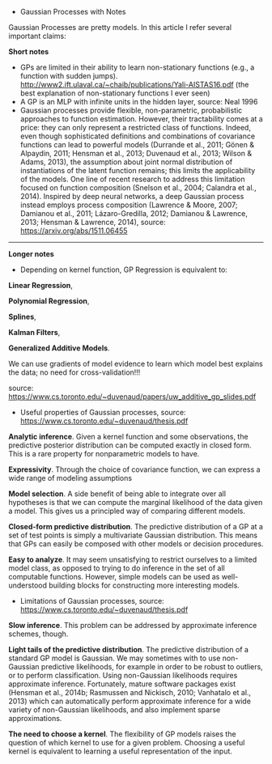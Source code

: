 - Gaussian Processes with Notes

Gaussian Processes are pretty models. In this article I refer several important claims:

**Short notes**
- GPs are limited in their ability to learn non-stationary functions (e.g., a function with sudden jumps). http://www2.ift.ulaval.ca/~chaib/publications/Yali-AISTAS16.pdf (the best explanation of non-stationary functions I ever seen) 
- A GP is an MLP with infinite units in the hidden layer, source: Neal 1996
- Gaussian processes provide flexible, non-parametric, probabilistic approaches to function estimation. However, their tractability comes at a price: they can only represent a restricted class of
functions. Indeed, even though sophisticated definitions and combinations of covariance functions can lead to powerful models (Durrande et al., 2011; Gönen & Alpaydin, 2011; Hensman et al.,
2013; Duvenaud et al., 2013; Wilson & Adams, 2013), the assumption about joint normal distribution of instantiations of the latent function remains; this limits the applicability of the models. One
line of recent research to address this limitation focused on function composition (Snelson et al., 2004; Calandra et al., 2014). Inspired by deep neural networks, a deep Gaussian process instead
employs process composition (Lawrence & Moore, 2007; Damianou et al., 2011; Lázaro-Gredilla, 2012; Damianou & Lawrence, 2013; Hensman & Lawrence, 2014), source: https://arxiv.org/abs/1511.06455


-----------------------------------------------------------------------------
**Longer notes**

- Depending on kernel function, GP Regression is equivalent to: 

**Linear Regression**, 

**Polynomial Regression**, 

**Splines**,

**Kalman Filters**,

**Generalized Additive Models**. 

We can use gradients of model evidence to learn which model best explains the data; no need for cross-validation!!!

source: https://www.cs.toronto.edu/~duvenaud/papers/uw_additive_gp_slides.pdf

- Useful properties of Gaussian processes, source: https://www.cs.toronto.edu/~duvenaud/thesis.pdf

**Analytic inference**. Given a kernel function and some observations, the predictive posterior distribution can be computed exactly in closed form. This is a rare property for nonparametric models to have.

**Expressivity**. Through the choice of covariance function, we can express a wide range of modeling assumptions

**Model selection**. A side benefit of being able to integrate over all hypotheses is that we can compute the marginal likelihood of the data given a model. This gives us a principled way of comparing different models.

**Closed-form predictive distribution**. The predictive distribution of a GP at a set of test points is simply a multivariate Gaussian distribution. This means that GPs can easily be composed with other models or decision procedures.

**Easy to analyze**. It may seem unsatisfying to restrict ourselves to a limited model class, as opposed to trying to do inference in the set of all computable functions. However, simple models can be used as well-understood building blocks 
for constructing more interesting models.

- Limitations of Gaussian processes, source: https://www.cs.toronto.edu/~duvenaud/thesis.pdf

**Slow inference**. This problem can be addressed by approximate inference schemes, though.

**Light tails of the predictive distribution**. The predictive distribution of a standard GP model is Gaussian. We may sometimes with to use non-Gaussian predictive likelihoods, for example in order to be robust to outliers, or to perform classification. Using non-Gaussian likelihoods requires approximate inference. Fortunately, mature software packages exist (Hensman et al., 2014b; Rasmussen and Nickisch, 2010; Vanhatalo et al., 2013) which can automatically perform approximate inference for a wide variety of non-Gaussian likelihoods, and also implement sparse approximations.

**The need to choose a kernel**. The flexibility of GP models raises the question of which kernel to use for a given problem. Choosing a useful kernel is equivalent to learning a useful representation of the input.
